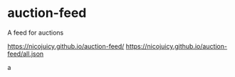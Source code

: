 # auction-feed
A feed for auctions

https://nicojuicy.github.io/auction-feed/
https://nicojuicy.github.io/auction-feed/all.json


a